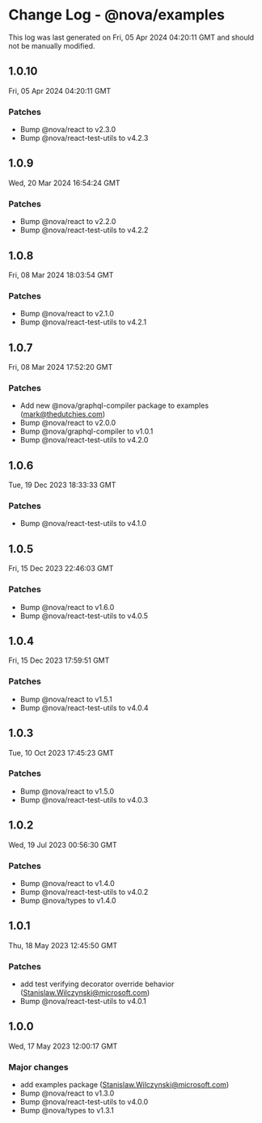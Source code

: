 # Change Log - @nova/examples

This log was last generated on Fri, 05 Apr 2024 04:20:11 GMT and should not be manually modified.

<!-- Start content -->

## 1.0.10

Fri, 05 Apr 2024 04:20:11 GMT

### Patches

- Bump @nova/react to v2.3.0
- Bump @nova/react-test-utils to v4.2.3

## 1.0.9

Wed, 20 Mar 2024 16:54:24 GMT

### Patches

- Bump @nova/react to v2.2.0
- Bump @nova/react-test-utils to v4.2.2

## 1.0.8

Fri, 08 Mar 2024 18:03:54 GMT

### Patches

- Bump @nova/react to v2.1.0
- Bump @nova/react-test-utils to v4.2.1

## 1.0.7

Fri, 08 Mar 2024 17:52:20 GMT

### Patches

- Add new @nova/graphql-compiler package to examples (mark@thedutchies.com)
- Bump @nova/react to v2.0.0
- Bump @nova/graphql-compiler to v1.0.1
- Bump @nova/react-test-utils to v4.2.0

## 1.0.6

Tue, 19 Dec 2023 18:33:33 GMT

### Patches

- Bump @nova/react-test-utils to v4.1.0

## 1.0.5

Fri, 15 Dec 2023 22:46:03 GMT

### Patches

- Bump @nova/react to v1.6.0
- Bump @nova/react-test-utils to v4.0.5

## 1.0.4

Fri, 15 Dec 2023 17:59:51 GMT

### Patches

- Bump @nova/react to v1.5.1
- Bump @nova/react-test-utils to v4.0.4

## 1.0.3

Tue, 10 Oct 2023 17:45:23 GMT

### Patches

- Bump @nova/react to v1.5.0
- Bump @nova/react-test-utils to v4.0.3

## 1.0.2

Wed, 19 Jul 2023 00:56:30 GMT

### Patches

- Bump @nova/react to v1.4.0
- Bump @nova/react-test-utils to v4.0.2
- Bump @nova/types to v1.4.0

## 1.0.1

Thu, 18 May 2023 12:45:50 GMT

### Patches

- add test verifying decorator override behavior (Stanislaw.Wilczynski@microsoft.com)
- Bump @nova/react-test-utils to v4.0.1

## 1.0.0

Wed, 17 May 2023 12:00:17 GMT

### Major changes

- add examples package (Stanislaw.Wilczynski@microsoft.com)
- Bump @nova/react to v1.3.0
- Bump @nova/react-test-utils to v4.0.0
- Bump @nova/types to v1.3.1
